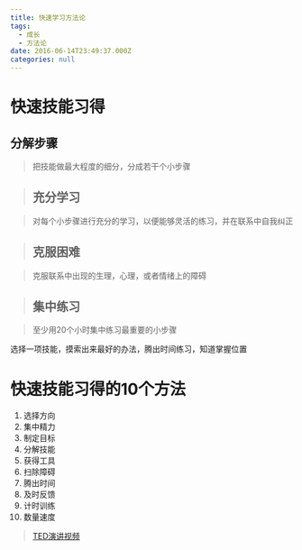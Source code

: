 ```yaml
---
title: 快速学习方法论
tags:
  - 成长
  - 方法论
date: 2016-06-14T23:49:37.000Z
categories: null
---
```


# 快速技能习得

## 分解步骤

> 把技能做最大程度的细分，分成若干个小步骤

> ## 充分学习

> 对每个小步骤进行充分的学习，以便能够灵活的练习，并在联系中自我纠正

> ## 克服困难

> 克服联系中出现的生理，心理，或者情绪上的障碍

> ## 集中练习

> 至少用20个小时集中练习最重要的小步骤

选择一项技能，摸索出来最好的办法，腾出时间练习，知道掌握位置 <!-- more -->

# 快速技能习得的10个方法

1. 选择方向
2. 集中精力
3. 制定目标
4. 分解技能
5. 获得工具
6. 扫除障碍
7. 腾出时间
8. 及时反馈
9. 计时训练
10. 数量速度

> [TED演讲视频](http://www.bilibili.com/video/av1911047/)
